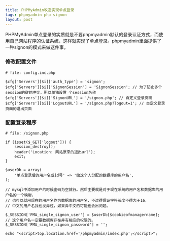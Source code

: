 ```yaml
---
title: PHPMyAdmin改造实现单点登录
tags: phpmyadmin php signon
layout: post
---
```

PHPMyAdmin单点登录的实质就是不要phpmyadmin默认的登录认证方式，而使用自己网站程序的认证系统，这样就实现了单点登录。phpmyadmin里面提供了一种signon的模式来做这件事。

### 修改配置文件

    # file: config.inc.php

    $cfg['Servers'][$i]['auth_type'] = 'signon';  
    $cfg['Servers'][$i]['SignonSession'] = 'SignonSession'; // 为了防止多个session的键的冲突，所以单独设置 个session名称
    $cfg['Servers'][$i]['SignonURL'] = '/signon.php'; // 自定义登录页面
    $cfg['Servers'][$i]['LogoutURL'] = '/signon.php?logout=1'; // 自定义登录页面的退出页面

### 配置登录程序

    # file: /signon.php

    if (isset($_GET['logout'])) {
        session_destroy();
        header('Location: 网站原来的退出url');
        exit;
    }
      
    $userDb = array(
        '单点登录后的用户名或id号' => '给这个人分配的数据库的用户名',
    );
      
    // mysql中添加用户的时候密码为空就行。然后主要就是对于现在系统的用户名和数据库的用户名的一个映射，
    // 也可以就用现在的用户名作为数据库的用户名，不过得保证字符长度不得大于16，
    // 中文的用户名我也没弄过，如果弄中文的可能也会出问题。
      
    $_SESSION['PMA_single_signon_user'] = $userDb[$cookieofmanagername]; // 这个用户名一定要数据库存在并有相应的权限的。
    $_SESSION['PMA_single_signon_password'] = '';
      
    echo "<script>top.location.href='/phpmyadmin/index.php';</script>";
